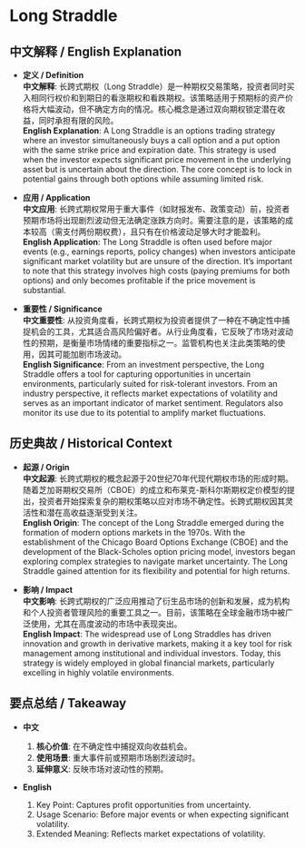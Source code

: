 # Long Straddle

## 中文解释 / English Explanation

* **定义 / Definition**  
  **中文解释**: 长跨式期权（Long Straddle）是一种期权交易策略，投资者同时买入相同行权价和到期日的看涨期权和看跌期权。该策略适用于预期标的资产价格将大幅波动，但不确定方向的情况。核心概念是通过双向期权锁定潜在收益，同时承担有限的风险。  
  **English Explanation**: A Long Straddle is an options trading strategy where an investor simultaneously buys a call option and a put option with the same strike price and expiration date. This strategy is used when the investor expects significant price movement in the underlying asset but is uncertain about the direction. The core concept is to lock in potential gains through both options while assuming limited risk.

* **应用 / Application**  
  **中文应用**: 长跨式期权常用于重大事件（如财报发布、政策变动）前，投资者预期市场将出现剧烈波动但无法确定涨跌方向时。需要注意的是，该策略的成本较高（需支付两份期权费），且只有在价格波动足够大时才能盈利。  
  **English Application**: The Long Straddle is often used before major events (e.g., earnings reports, policy changes) when investors anticipate significant market volatility but are unsure of the direction. It’s important to note that this strategy involves high costs (paying premiums for both options) and only becomes profitable if the price movement is substantial.

* **重要性 / Significance**  
  **中文重要性**: 从投资角度看，长跨式期权为投资者提供了一种在不确定性中捕捉机会的工具，尤其适合高风险偏好者。从行业角度看，它反映了市场对波动性的预期，是衡量市场情绪的重要指标之一。监管机构也关注此类策略的使用，因其可能加剧市场波动。  
  **English Significance**: From an investment perspective, the Long Straddle offers a tool for capturing opportunities in uncertain environments, particularly suited for risk-tolerant investors. From an industry perspective, it reflects market expectations of volatility and serves as an important indicator of market sentiment. Regulators also monitor its use due to its potential to amplify market fluctuations.

## 历史典故 / Historical Context

* **起源 / Origin**  
  **中文起源**: 长跨式期权的概念起源于20世纪70年代现代期权市场的形成时期。随着芝加哥期权交易所（CBOE）的成立和布莱克-斯科尔斯期权定价模型的提出，投资者开始探索复杂的期权策略以应对市场不确定性。长跨式期权因其灵活性和潜在高收益逐渐受到关注。  
  **English Origin**: The concept of the Long Straddle emerged during the formation of modern options markets in the 1970s. With the establishment of the Chicago Board Options Exchange (CBOE) and the development of the Black-Scholes option pricing model, investors began exploring complex strategies to navigate market uncertainty. The Long Straddle gained attention for its flexibility and potential for high returns.

* **影响 / Impact**  
  **中文影响**: 长跨式期权的广泛应用推动了衍生品市场的创新和发展，成为机构和个人投资者管理风险的重要工具之一。目前，该策略在全球金融市场中被广泛使用，尤其在高度波动的市场中表现突出。  
  **English Impact**: The widespread use of Long Straddles has driven innovation and growth in derivative markets, making it a key tool for risk management among institutional and individual investors. Today, this strategy is widely employed in global financial markets, particularly excelling in highly volatile environments.

## 要点总结 / Takeaway

* **中文**  
  1. **核心价值**: 在不确定性中捕捉双向收益机会。
  2. **使用场景**: 重大事件前或预期市场剧烈波动时。
  3. **延伸意义**: 反映市场对波动性的预期。

* **English**  
  1. Key Point: Captures profit opportunities from uncertainty.
  2. Usage Scenario: Before major events or when expecting significant volatility.
  3. Extended Meaning: Reflects market expectations of volatility.